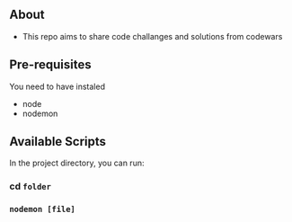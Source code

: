 ## About
- This repo aims to share code challanges and solutions from codewars

## Pre-requisites
You need to have instaled
- node
- nodemon

## Available Scripts

In the project directory, you can run:
### cd `folder`
### `nodemon [file]`
